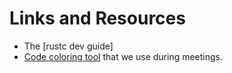 # Links and Resources

- The [rustc dev guide]
- [Code coloring tool](https://annotate.code-reading.org/#/) that we use during meetings.